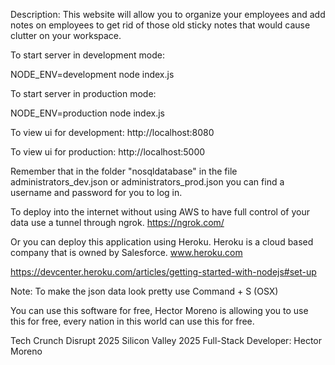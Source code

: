 Description:
This website will allow you to organize your employees and add notes on employees to get rid of
those old sticky notes that would cause clutter on your workspace.

To start server in development mode:

NODE_ENV=development node index.js

To start server in production mode:

NODE_ENV=production node index.js

To view ui for development:
http://localhost:8080

To view ui for production:
http://localhost:5000

Remember that in the folder "nosqldatabase" in the file administrators_dev.json or administrators_prod.json you can find a username and password for you to log in.

To deploy into the internet without using AWS to have full control of your data use a tunnel through ngrok.
https://ngrok.com/

Or you can deploy this application using Heroku. Heroku is a cloud based company that is owned by Salesforce.
www.heroku.com

https://devcenter.heroku.com/articles/getting-started-with-nodejs#set-up

Note: To make the json data look pretty use Command + S (OSX)

You can use this software for free, Hector Moreno is allowing you to use this for free, every nation in this world can use this for free.

Tech Crunch Disrupt 2025
Silicon Valley 2025
Full-Stack Developer: Hector Moreno
